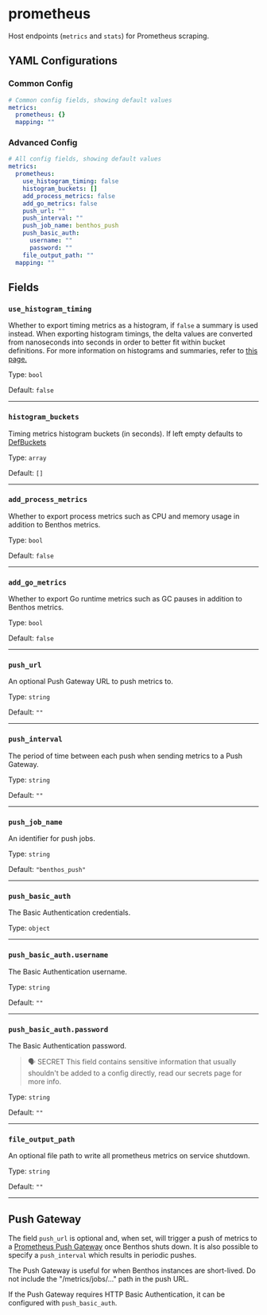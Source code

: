 # prometheus

Host endpoints (`metrics` and `stats`) for Prometheus scraping.

## YAML Configurations

### Common Config

```yaml
# Common config fields, showing default values
metrics:
  prometheus: {}
  mapping: ""
```

### Advanced Config

```yaml
# All config fields, showing default values
metrics:
  prometheus:
    use_histogram_timing: false
    histogram_buckets: []
    add_process_metrics: false
    add_go_metrics: false
    push_url: ""
    push_interval: ""
    push_job_name: benthos_push
    push_basic_auth:
      username: ""
      password: ""
    file_output_path: ""
  mapping: ""
```

## Fields

### `use_histogram_timing`

Whether to export timing metrics as a histogram, if `false` a summary is used instead. When exporting histogram timings, the delta values are converted from nanoseconds into seconds in order to better fit within bucket definitions. For more information on histograms and summaries, refer to [this page.](https://prometheus.io/docs/practices/histograms/)

Type: `bool`

Default: `false`

---

### `histogram_buckets`

Timing metrics histogram buckets (in seconds). If left empty defaults to [DefBuckets](https://pkg.go.dev/github.com/prometheus/client_golang/prometheus#pkg-variables)

Type: `array`

Default: `[]`

---

### `add_process_metrics`

Whether to export process metrics such as CPU and memory usage in addition to Benthos metrics.

Type: `bool`

Default: `false`

---

### `add_go_metrics`

Whether to export Go runtime metrics such as GC pauses in addition to Benthos metrics.

Type: `bool`

Default: `false`

---

### `push_url`

An optional Push Gateway URL to push metrics to.

Type: `string`

Default: `""`

---

### `push_interval`

The period of time between each push when sending metrics to a Push Gateway.

Type: `string`

Default: `""`

---

### `push_job_name`

An identifier for push jobs.

Type: `string`

Default: `"benthos_push"`

---

### `push_basic_auth`

The Basic Authentication credentials.

Type: `object`

---

### `push_basic_auth.username`

The Basic Authentication username.

Type: `string`

Default: `""`

---

### `push_basic_auth.password`

The Basic Authentication password.

> 🗣 SECRET
This field contains sensitive information that usually shouldn't be added to a config directly, read our secrets page for more info.


Type: `string`

Default: `""`

---

### `file_output_path`

An optional file path to write all prometheus metrics on service shutdown.

Type: `string`

Default: `""`

---

## Push Gateway

The field `push_url` is optional and, when set, will trigger a push of metrics to a [Prometheus Push Gateway](https://prometheus.io/docs/instrumenting/pushing/) once Benthos shuts down. It is also possible to specify a `push_interval` which results in periodic pushes.

The Push Gateway is useful for when Benthos instances are short-lived. Do not include the "/metrics/jobs/..." path in the push URL.

If the Push Gateway requires HTTP Basic Authentication, it can be configured with `push_basic_auth`.